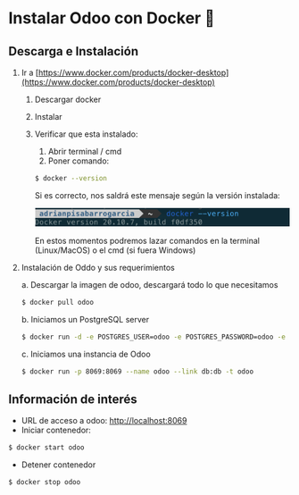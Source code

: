 # Instalar Odoo con Docker 🐳

## Descarga e Instalación


1. Ir a [https://www.docker.com/products/docker-desktop](https://www.docker.com/products/docker-desktop) 
    1. Descargar docker
    2. Instalar
    3. Verificar que esta instalado:
        1. Abrir terminal / cmd
        2. Poner comando: 

        ```bash
        $ docker --version
        ```

        Si es correcto, nos saldrá este mensaje según la versión instalada:

        ![Untitled](Instalar%20Odoo%20con%20Docker%20080c681afbe147a6accffa2f37b226ab/Untitled.png)

        En estos momentos podremos lazar comandos en la terminal (Linux/MacOS) o el cmd (si fuera Windows)

2. Instalación de Oddo y sus requerimientos

    a. Descargar la imagen de odoo, descargará todo lo que necesitamos

    ```bash
    $ docker pull odoo
    ```

    b. Iniciamos un PostgreSQL server

    ```bash
    $ docker run -d -e POSTGRES_USER=odoo -e POSTGRES_PASSWORD=odoo -e POSTGRES_DB=postgres --name db postgres:13
    ```

    c. Iniciamos una instancia de Odoo

    ```bash
    $ docker run -p 8069:8069 --name odoo --link db:db -t odoo
    ```

## Información de interés

- URL de acceso a odoo: [http://localhost:8069](http://localhost:8069)
- Iniciar contenedor:

```bash
$ docker start odoo
```

- Detener contenedor

```bash
$ docker stop odoo
```